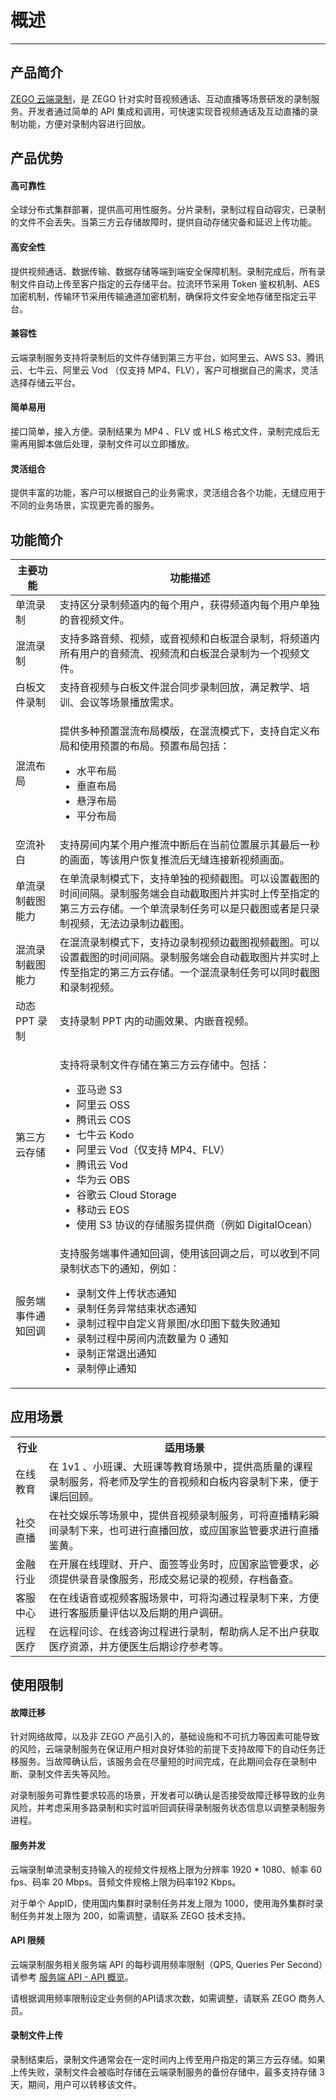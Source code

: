 # 概述
---
## 产品简介
[ZEGO 云端录制](https://www.zego.im/product/recording)，是 ZEGO 针对实时音视频通话、互动直播等场景研发的录制服务。开发者通过简单的 API 集成和调用，可快速实现音视频通话及互动直播的录制功能，方便对录制内容进行回放。

## 产品优势
#### 高可靠性
全球分布式集群部署，提供高可用性服务。分片录制，录制过程自动容灾，已录制的文件不会丢失。当第三方云存储故障时，提供自动存储灾备和延迟上传功能。

#### 高安全性
提供视频通话、数据传输、数据存储等端到端安全保障机制。录制完成后，所有录制文件自动上传至客户指定的云存储平台。拉流环节采用 Token 鉴权机制、AES 加密机制，传输环节采用传输通道加密机制，确保将文件安全地存储至指定云平台。

#### 兼容性
云端录制服务支持将录制后的文件存储到第三方平台，如阿里云、AWS S3、腾讯云、七牛云、阿里云 Vod （仅支持 MP4、FLV），客户可根据自己的需求，灵活选择存储云平台。

#### 简单易用
接口简单，接入方便。录制结果为 MP4 、FLV 或 HLS 格式文件，录制完成后无需再用脚本做后处理，录制文件可以立即播放。

#### 灵活组合
提供丰富的功能，客户可以根据自己的业务需求，灵活组合各个功能，无缝应用于不同的业务场景，实现更完善的服务。

## 功能简介

| 主要功能 | 功能描述 |
|---------|---------|
| 单流录制 | 支持区分录制频道内的每个用户，获得频道内每个用户单独的音视频文件。 |
| 混流录制 | 支持多路音频、视频，或音视频和白板混合录制，将频道内所有用户的音频流、视频流和白板混合录制为一个视频文件。 |
| 白板文件录制 | 支持音视频与白板文件混合同步录制回放，满足教学、培训、会议等场景播放需求。 |
| 混流布局 | <p>提供多种预置混流布局模版，在混流模式下，支持自定义布局和使用预置的布局。预置布局包括：</p><ul><li>水平布局</li><li>垂直布局</li><li>悬浮布局</li><li>平分布局</li></ul> |
| 空流补白 | 支持房间内某个用户推流中断后在当前位置展示其最后一秒的画面，等该用户恢复推流后无缝连接新视频画面。 |
| 单流录制截图能力 | 在单流录制模式下，支持单独的视频截图。可以设置截图的时间间隔。录制服务端会自动截取图片并实时上传至指定的第三方云存储。一个单流录制任务可以是只截图或者是只录制视频，无法边录制边截图。 |
| 混流录制截图能力 | 在混流录制模式下，支持边录制视频边截图视频截图。可以设置截图的时间间隔。录制服务端会自动截取图片并实时上传至指定的第三方云存储。一个混流录制任务可以同时截图和录制视频。 |
| 动态 PPT 录制 | 支持录制 PPT 内的动画效果、内嵌音视频。 |
| 第三方云存储 | <p>支持将录制文件存储在第三方云存储中。包括：</p><ul><li>亚马逊 S3</li><li>阿里云 OSS</li><li>腾讯云 COS</li><li>七牛云 Kodo</li><li>阿里云 Vod（仅支持 MP4、FLV）</li><li>腾讯云 Vod</li><li>华为云 OBS</li><li>谷歌云 Cloud Storage</li><li>移动云 EOS</li><li>使用 S3 协议的存储服务提供商（例如 DigitalOcean）</li></ul> |
| 服务端事件通知回调 | 支持服务端事件通知回调，使用该回调之后，可以收到不同录制状态下的通知，例如：<ul><li>录制文件上传状态通知</li><li>录制任务异常结束状态通知</li><li>录制过程中自定义背景图/水印图下载失败通知</li><li>录制过程中房间内流数量为 0 通知</li><li>录制正常退出通知</li><li>录制停止通知</li></ul> |

## 应用场景

<table>
  
  <tbody><tr>
    <th>行业</th>
    <th>适用场景</th>
  </tr>
  <tr>
    <td>在线教育</td>
    <td>在 1v1 、小班课、大班课等教育场景中，提供高质量的课程录制服务，将老师及学生的音视频和白板内容录制下来，便于课后回顾。</td>
  </tr>
  <tr>
    <td>社交直播</td>
    <td>在社交娱乐等场景中，提供音视频录制服务，可将直播精彩瞬间录制下来，也可进行直播回放，或应国家监管要求进行直播鉴黄。</td>
  </tr>
  <tr>
    <td>金融行业</td>
    <td>在开展在线理财、开户、面签等业务时，应国家监管要求，必须提供录音录像服务，形成交易记录的视频，存档备查。</td>
  </tr>
  <tr>
    <td>客服中心</td>
    <td>在在线语音或视频客服场景中，可将沟通过程录制下来，方便进行客服质量评估以及后期的用户调研。</td>
  </tr>
  <tr>
    <td>远程医疗</td>
    <td>在远程问诊、在线咨询过程进行录制，帮助病人足不出户获取医疗资源，并方便医生后期诊疗参考等。</td>
  </tr>
</tbody></table>

## 使用限制

#### 故障迁移

针对网络故障，以及非 ZEGO 产品引入的，基础设施和不可抗力等因素可能导致的风险，云端录制服务在保证用户相对良好体验的前提下支持故障下的自动任务迁移服务。当故障确认后，该服务会在尽量短的时间完成，在此期间会存在录制中断、录制文件丢失等风险。   

对录制服务可靠性要求较高的场景，开发者可以确认是否接受故障迁移导致的业务风险，并考虑采用多路录制和实时监听回调获得录制服务状态信息以调整录制服务进程。


#### 服务并发

云端录制单流录制支持输入的视频文件规格上限为分辨率 1920 * 1080、帧率 60 fps、码率 20 Mbps。音频文件规格上限为码率192 Kbps。

对于单个 AppID，使用国内集群时录制任务并发上限为 1000，使用海外集群时录制任务并发上限为 200，如需调整，请联系 ZEGO 技术支持。

#### API 限频

云端录制服务相关服务端 API 的每秒调用频率限制（QPS, Queries Per Second）请参考 [服务端 API - API 概览](/cloud-recording-server/api-overview)。

请根据调用频率限制设定业务侧的API请求次数，如需调整，请联系 ZEGO 商务人员。

#### 录制文件上传

录制结束后，录制文件通常会在一定时间内上传至用户指定的第三方云存储。如果上传失败，录制文件会被临时存储在云端录制服务的备份存储中，最多支持存储 3 天，期间，用户可以转移该文件。
